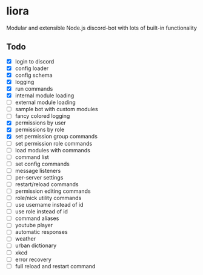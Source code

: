 # liora
Modular and extensible Node.js discord-bot with lots of built-in functionality

## Todo
- [x] login to discord
- [x] config loader
- [x] config schema
- [x] logging
- [x] run commands
- [x] internal module loading
- [ ] external module loading
- [ ] sample bot with custom modules
- [ ] fancy colored logging
- [x] permissions by user
- [x] permissions by role
- [x] set permission group commands
- [ ] set permission role commands
- [ ] load modules with commands
- [ ] command list
- [ ] set config commands
- [ ] message listeners
- [ ] per-server settings
- [ ] restart/reload commands
- [ ] permission editing commands
- [ ] role/nick utility commands
- [ ] use username instead of id
- [ ] use role instead of id
- [ ] command aliases
- [ ] youtube player
- [ ] automatic responses
- [ ] weather
- [ ] urban dictionary
- [ ] xkcd
- [ ] error recovery
- [ ] full reload and restart command
